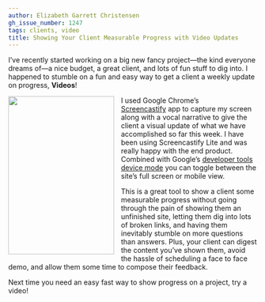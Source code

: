 ```yaml
---
author: Elizabeth Garrett Christensen
gh_issue_number: 1247
tags: clients, video
title: Showing Your Client Measurable Progress with Video Updates
---
```


I’ve recently started working on a big new fancy project—the kind everyone dreams of—a nice budget, a great client, and lots of fun stuff to dig into. I happened to stumble on a fun and easy way to get a client a weekly update on progress, **Videos**!

<div class="separator" style="clear: both; text-align: center;"><a href="/blog/2016/07/28/showing-your-client-measurable-progress/image-0-big.png" imageanchor="1" style="clear: left; float: left; margin-bottom: 1em; margin-right: 1em;"><img border="0" height="320" src="/blog/2016/07/28/showing-your-client-measurable-progress/image-0.png" width="214"/></a></div>

I used Google Chrome’s [Screencastify](https://www.screencastify.com/) app to capture my screen along with a vocal narrative to give the client a visual update of what we have accomplished so far this week. I have been using Screencastify Lite and was really happy with the end product. Combined with Google’s [developer tools device mode](https://developers.google.com/web/tools/chrome-devtools/iterate/device-mode/?hl=en) you can toggle between the site’s full screen or mobile view.

This is a great tool to show a client some measurable progress without going through the pain of showing them an unfinished site, letting them dig into lots of broken links, and having them inevitably stumble on more questions than answers. Plus, your client can digest the content you’ve shown them, avoid the hassle of scheduling a face to face demo, and allow them some time to compose their feedback.

Next time you need an easy fast way to show progress on a project, try a video!

